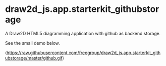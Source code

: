 # draw2d_js.app.starterkit_githubstorage
A Draw2D HTML5 diagramming application with github as backend storage.

See the small demo below.

(https://raw.githubusercontent.com/freegroup/draw2d_js.app.starterkit_githubstorage/master/github.gif)
